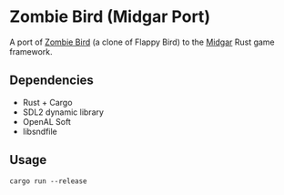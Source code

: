 # Zombie Bird (Midgar Port)
A port of [Zombie Bird](http://www.kilobolt.com/zombie-bird-tutorial-flappy-bird-remake.html)
(a clone of Flappy Bird) to the [Midgar](https://github.com/mystal/midgar-engine)
Rust game framework.

## Dependencies
* Rust + Cargo
* SDL2 dynamic library
* OpenAL Soft
* libsndfile

## Usage
`cargo run --release`
